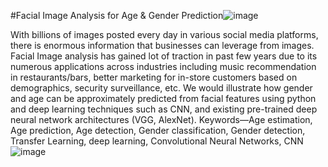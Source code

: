 #Facial Image Analysis for Age & Gender Prediction![image](https://user-images.githubusercontent.com/76460028/145622948-59e1e3c3-3e01-4b50-a95e-c9584113e1e6.png)

With billions of images posted every day in various social media platforms, there is enormous information that businesses can leverage from images. Facial Image analysis has gained lot of traction in past few years due to its numerous applications across industries including music recommendation in restaurants/bars, better marketing for in-store customers based on demographics, security surveillance, etc.
We would illustrate how gender and age can be approximately predicted from facial features using python and deep learning techniques such as CNN, and existing pre-trained deep neural network architectures (VGG, AlexNet). 
Keywords—Age estimation, Age prediction, Age detection, Gender classification, Gender detection, Transfer Learning, deep learning, Convolutional Neural Networks, CNN 
![image](https://user-images.githubusercontent.com/76460028/145622988-b74f42d6-4ff2-473c-b21e-d24b63780659.png)
